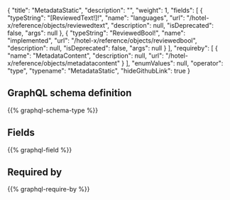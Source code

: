 {
  "title": "MetadataStatic",
  "description": "",
  "weight": 1,
  "fields": [
    {
      "typeString": "[ReviewedText!]!",
      "name": "languages",
      "url": "/hotel-x/reference/objects/reviewedtext",
      "description": null,
      "isDeprecated": false,
      "args": null
    },
    {
      "typeString": "ReviewedBool!",
      "name": "implemented",
      "url": "/hotel-x/reference/objects/reviewedbool",
      "description": null,
      "isDeprecated": false,
      "args": null
    }
  ],
  "requireby": [
    {
      "name": "MetadataContent",
      "description": null,
      "url": "/hotel-x/reference/objects/metadatacontent"
    }
  ],
  "enumValues": null,
  "operator": "type",
  "typename": "MetadataStatic",
  "hideGithubLink": true
}
## GraphQL schema definition

{{% graphql-schema-type %}}

## Fields

{{% graphql-field %}}

## Required by

{{% graphql-require-by %}}
